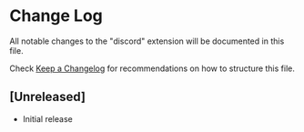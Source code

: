 # Change Log
All notable changes to the "discord" extension will be documented in this file.

Check [Keep a Changelog](http://keepachangelog.com/) for recommendations on how to structure this file.

## [Unreleased]
- Initial release
